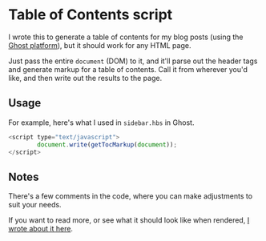 # Table of Contents script

I wrote this to generate a table of contents for my blog posts (using the [Ghost platform](https://ghost.org/)), but it should work for any HTML page.

Just pass the entire `document` (DOM) to it, and it'll parse out the header tags and generate markup for a table of contents. Call it from wherever you'd like, and then write out the results to the page.

## Usage

For example, here's what I used in `sidebar.hbs` in Ghost.

```javascript
<script type="text/javascript">
        document.write(getTocMarkup(document));
</script>
```

## Notes

There's a few comments in the code, where you can make adjustments to suit your needs.

If you want to read more, or see what it should look like when rendered, [I wrote about it here](https://grantwinney.com/creating-a-table-of-contents-for-your-blog/).
